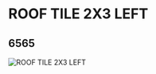 # ROOF TILE 2X3 LEFT
## 6565
![ROOF TILE 2X3 LEFT](https://lc-www-live-s.legocdn.com/media/bricks/5/2/4164225.jpg)